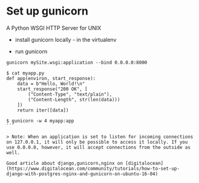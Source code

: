 # Set up gunicorn

A Python WSGI HTTP Server for UNIX
* install gunicorn locally - in the virtualenv

* run gunicorn
```
gunicorn mySite.wsgi:application --bind 0.0.0.0:8000
```

````
$ cat myapp.py
def app(environ, start_response):
    data = b"Hello, World!\n"
    start_response("200 OK", [
        ("Content-Type", "text/plain"),
        ("Content-Length", str(len(data)))
    ])
    return iter([data])

$ gunicorn -w 4 myapp:app
```	

> Note: When an application is set to listen for incoming connections on 127.0.0.1, it will only be possible to access it locally. If you use 0.0.0.0, however, it will accept connections from the outside as well.

Good article about django,gunicorn,nginx on [digitalocean](https://www.digitalocean.com/community/tutorials/how-to-set-up-django-with-postgres-nginx-and-gunicorn-on-ubuntu-16-04)
